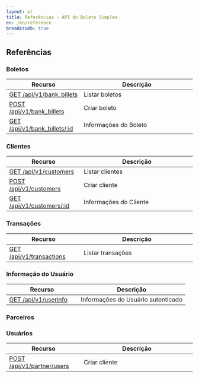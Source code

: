 ```yaml
---
layout: pt
title: Referências - API do Boleto Simples
en: /en/reference
breadcrumb: true
---
```


## Referências

### Boletos

<table class='table table-bordered features'>
  <thead>
    <tr>
      <th>Recurso</th>
      <th>Descrição</th>
    </tr>
  </thead>
  <tbody>
    <tr>
      <td>
        <a href="/reference/v1/bank_billets/list">GET /api/v1/bank_billets</a>
      </td>
      <td width='60%'>Listar boletos</td>
    </tr>
    <tr>
      <td>
        <a href="/reference/v1/bank_billets/create">POST /api/v1/bank_billets</a>
      </td>
      <td width='60%'>Criar boleto</td>
    </tr>
    <tr>
      <td>
        <a href="/reference/v1/bank_billets/show">GET /api/v1/bank_billets/:id</a>
      </td>
      <td width='60%'>Informações do Boleto</td>
    </tr>
  </tbody>
</table>

###  Clientes

<table class='table table-bordered features'>
  <thead>
    <tr>
      <th>Recurso</th>
      <th>Descrição</th>
    </tr>
  </thead>
  <tbody>
    <tr>
      <td>
        <a href="/reference/v1/customers/list">GET /api/v1/customers</a>
      </td>
      <td width='60%'>Listar clientes</td>
    </tr>
    <tr>
      <td>
        <a href="/reference/v1/customers/create">POST /api/v1/customers</a>
      </td>
      <td width='60%'>Criar cliente</td>
    </tr>
    <tr>
      <td>
        <a href="/reference/v1/customers/show">GET /api/v1/customers/:id</a>
      </td>
      <td width='60%'>Informações do Cliente</td>
    </tr>
  </tbody>
</table>

### Transações

<table class='table table-bordered features'>
<thead>
  <tr>
    <th>Recurso</th>
    <th>Descrição</th>
  </tr>
</thead>
<tbody>
      <tr>
        <td>
          <a href="/reference/v1/transactions/">GET /api/v1/transactions</a>
        </td>
        <td width='60%'>Listar transações</td>
      </tr>
</tbody>
</table>

### Informação do Usuário

<table class='table table-bordered features'>
<thead>
  <tr>
    <th>Recurso</th>
    <th>Descrição</th>
  </tr>
</thead>
<tbody>
      <tr>
        <td>
          <a href="/reference/v1/users/">GET /api/v1/userinfo</a>
        </td>
        <td width='60%'>Informações do Usuário autenticado</td>
      </tr>
</tbody>
</table>

### Parceiros

### Usuários

<table class='table table-bordered features'>
  <thead>
    <tr>
      <th>Recurso</th>
      <th>Descrição</th>
    </tr>
  </thead>
  <tbody>
    <tr>
      <td>
        <a href="/reference/v1/partner/users">POST /api/v1/partner/users</a>
      </td>
      <td width='60%'>Criar cliente</td>
    </tr>
  </tbody>
</table>

